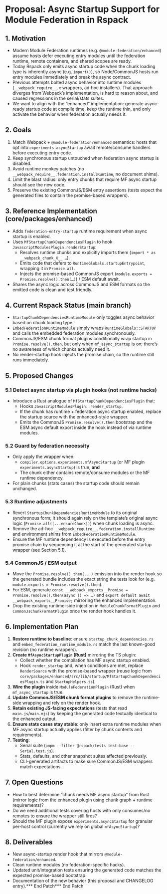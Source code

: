 # Proposal: Async Startup Support for Module Federation in Rspack

## 1. Motivation
- Modern Module Federation runtimes (e.g. `@module-federation/enhanced`) assume hosts defer executing entry modules until the federation runtime, remote containers, and shared scopes are ready.
- Today Rspack only emits async startup code when the chunk loading type is inherently async (e.g. `import()`), so Node/CommonJS hosts run entry modules immediately and break the async contract.
- Previous attempts bolted async behavior into runtime modules (`__webpack_require__.x` wrappers, ad‑hoc installers). That approach diverges from Webpack’s implementation, is hard to reason about, and caused regressions in the serial/stats suites.
- We want to align with the “enhanced” implementation: generate async-ready startup code at compile time, keep the runtime thin, and only activate the behavior when federation actually needs it.

## 2. Goals
1. Match Webpack + `@module-federation/enhanced` semantics: hosts that opt into `experiments.asyncStartup` await remote/consume handlers before executing entry code.
2. Keep synchronous startup untouched when federation async startup is disabled.
3. Avoid runtime monkey patches (no `__webpack_require__.federation.installRuntime`, no document shims).
4. Limit the blast radius: only entry chunks that require MF async startup should see the new code.
5. Preserve the existing CommonJS/ESM entry assertions (tests expect the generated files to contain the promise-based wrappers).

## 3. Reference Implementation (core/packages/enhanced)
- Adds `federation-entry-startup` runtime requirement when async startup is enabled.
- Uses `MfStartupChunkDependenciesPlugin` to hook `JavascriptModulesPlugin.renderStartup`:
  - Resolves runtime chunks and explicitly imports them (`import * as __webpack_chunk_X__ …`).
  - Emits code that defers to `RuntimeGlobals.startupEntrypoint`, wrapping it in `Promise.all`.
  - Injects the promise-based CommonJS export (`module.exports = Promise.resolve().then(…)`) / ESM default await.
- Shares the async logic across CommonJS and ESM formats so the emitted code is clean and test friendly.

## 4. Current Rspack Status (main branch)
- `StartupChunkDependenciesRuntimeModule` only toggles async behavior based on chunk loading type.
- `EmbedFederationRuntimeModule` simply wraps `RuntimeGlobals::STARTUP` and calls the embedded federation modules synchronously.
- CommonJS/ESM chunk format plugins conditionally wrap startup in `Promise.resolve().then`, but only when `mf_async_startup` is on; there’s no awareness of which chunks actually need it.
- No render-startup hook injects the promise chain, so the runtime still runs immediately.

## 5. Proposed Changes

### 5.1 Detect async startup via plugin hooks (not runtime hacks)
- Introduce a Rust analogue of `MfStartupChunkDependenciesPlugin` that:
  - Hooks `JavascriptModulesPlugin::render_startup`.
  - If the chunk has runtime + federation async startup enabled, replace the startup source with the enhanced-style wrapper.
  - Emits the CommonJS `Promise.resolve().then` bootstrap and the ESM async default export inside the hook instead of via runtime modules.

### 5.2 Guard by federation necessity
- Only apply the wrapper when:
  - `compiler.options.experiments.mfAsyncStartup` (or MF plugin `experiments.asyncStartup`) is true, **and**
  - The chunk either contains remote/consume modules or the MF runtime dependency.
- For plain chunks (stats cases) the startup code should remain unchanged.

### 5.3 Runtime adjustments
- Revert `StartupChunkDependenciesRuntimeModule` to its original synchronous form; it should again rely on the template’s original async logic (`Promise.all([...ensureChunk])`) when chunk loading is async.
- Remove the ad-hoc `__webpack_require__.federation.installRuntime` and environment shims from `EmbedFederationRuntimeModule`.
- Ensure the MF runtime dependency is executed before the entry promise chain by sequencing it at the start of the generated startup wrapper (see Section 5.1).

### 5.4 CommonJS / ESM output
- Move the `Promise.resolve().then(...)` emission into the render hook so the generated bundle includes the exact string the tests look for (e.g. `module.exports = Promise.resolve().then`).
- For ESM, generate `const __webpack_exports__Promise = Promise.resolve().then(async () => …)` and `export default await __webpack_exports__Promise;` mirroring the enhanced implementation.
- Drop the existing runtime-side injection in `ModuleChunkFormatPlugin` and `CommonJsChunkFormatPlugin` once the render hook handles it.

## 6. Implementation Plan
1. **Restore runtime to baseline**: ensure `startup_chunk_dependencies.rs` and `embed_federation_runtime_module.rs` match the last known-good revision (no runtime wrappers).
2. **Create `MfAsyncStartupPlugin` (Rust)** mirroring the TS plugin:
   - Collect whether the compilation has MF async startup enabled.
   - Hook `render_startup` and, when conditions are met, replace `RenderSource` with the promise-based wrapper (reuse logic from `core/packages/enhanced/src/lib/startup/MfStartupChunkDependenciesPlugin.ts` and `StartupHelpers.ts`).
3. **Wire the plugin** inside `ModuleFederationPlugin` (Rust) when `mf_async_startup` is true.
4. **Update CommonJS/ESM chunk format plugins** to remove the runtime-side wrapping and rely on the render hook.
5. **Retain existing JS-facing expectations** (tests that read `main.js`/`main.mjs`) by keeping the generated code textually identical to the enhanced output.
6. **Ensure stats cases stay stable**: only insert extra runtime modules when MF async startup actually applies (filter by chunk contents and requirements).
7. **Testing**:
   - Serial suite (`pnpm --filter @rspack/tests test:base -- Serial.test.js`).
   - Stats, defaults, and other snapshot suites affected previously.
   - CLI-generated artifacts to make sure CommonJS/ESM wrappers match expectations.

## 7. Open Questions
- How to best determine “chunk needs MF async startup” from Rust (mirror logic from the enhanced plugin using chunk graph + runtime requirements)?
- Do we need additional tests covering hosts with only consumes/no remotes to ensure the wrapper still fires?
- Should the MF plugin expose `experiments.asyncStartup` for granular per-host control (currently we rely on global `mfAsyncStartup`)?

## 8. Deliverables
- New async-startup render hook that mirrors `@module-federation/enhanced`.
- Clean runtime modules (no federation-specific hacks).
- Updated unit/integration tests ensuring the generated code matches the expected promise-based bootstrap.
- Documentation of the new behavior (this proposal and CHANGELOG entry).*** End Patch*** End Patch
